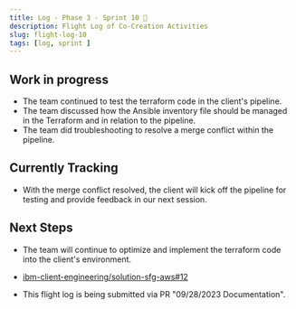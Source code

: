 ```yaml
---
title: Log - Phase 3 - Sprint 10 🛫
description: Flight Log of Co-Creation Activities
slug: flight-log-10
tags: [log, sprint ]
---
```


## Work in progress
- The team continued to test the terraform code in the client's pipeline.
- The team discussed how the Ansible inventory file should be managed in the Terraform and in relation to the pipeline.
- The team did troubleshooting to resolve a merge conflict within the pipeline.
## Currently Tracking
- With the merge conflict resolved, the client will kick off the pipeline for testing and provide feedback in our next session.
## Next Steps
- The team will continue to optimize and implement the terraform code into the client's environment.
  
- [ibm-client-engineering/solution-sfg-aws#12](https://zenhub.ibm.com/workspaces/st5-action-information-center-64343620d0cfd0000f03a114/issues/ibm-client-engineering/solution-mq-rdqm-aws/7)
- This flight log is being submitted via PR "09/28/2023 Documentation".